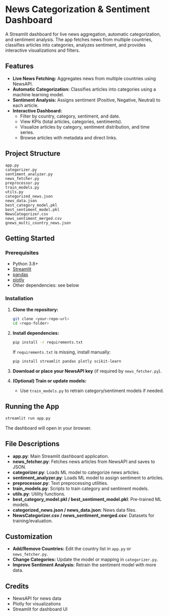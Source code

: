 # News Categorization & Sentiment Dashboard

A Streamlit dashboard for live news aggregation, automatic categorization, and sentiment analysis. The app fetches news from multiple countries, classifies articles into categories, analyzes sentiment, and provides interactive visualizations and filters.

## Features

- **Live News Fetching:** Aggregates news from multiple countries using NewsAPI.
- **Automatic Categorization:** Classifies articles into categories using a machine learning model.
- **Sentiment Analysis:** Assigns sentiment (Positive, Negative, Neutral) to each article.
- **Interactive Dashboard:** 
  - Filter by country, category, sentiment, and date.
  - View KPIs (total articles, categories, sentiments).
  - Visualize articles by category, sentiment distribution, and time series.
  - Browse articles with metadata and direct links.

## Project Structure

```
app.py
categorizer.py
sentiment_analyzer.py
news_fetcher.py
preprocessor.py
train_models.py
utils.py
categorized_news.json
news_data.json
best_category_model.pkl
best_sentiment_model.pkl
NewsCategorizer.csv
news_sentiment_merged.csv
gnews_multi_country_news.json
```

## Getting Started

### Prerequisites

- Python 3.8+
- [Streamlit](https://streamlit.io/)
- [pandas](https://pandas.pydata.org/)
- [plotly](https://plotly.com/python/)
- Other dependencies: see below

### Installation

1. **Clone the repository:**
    ```sh
    git clone <your-repo-url>
    cd <repo-folder>
    ```

2. **Install dependencies:**
    ```sh
    pip install -r requirements.txt
    ```
    If `requirements.txt` is missing, install manually:
    ```sh
    pip install streamlit pandas plotly scikit-learn
    ```

3. **Download or place your NewsAPI key** (if required by `news_fetcher.py`).

4. **(Optional) Train or update models:**
    - Use `train_models.py` to retrain category/sentiment models if needed.

## Running the App

```sh
streamlit run app.py
```

The dashboard will open in your browser.

## File Descriptions

- **app.py**: Main Streamlit dashboard application.
- **news_fetcher.py**: Fetches news articles from NewsAPI and saves to JSON.
- **categorizer.py**: Loads ML model to categorize news articles.
- **sentiment_analyzer.py**: Loads ML model to assign sentiment to articles.
- **preprocessor.py**: Text preprocessing utilities.
- **train_models.py**: Scripts to train category and sentiment models.
- **utils.py**: Utility functions.
- **best_category_model.pkl / best_sentiment_model.pkl**: Pre-trained ML models.
- **categorized_news.json / news_data.json**: News data files.
- **NewsCategorizer.csv / news_sentiment_merged.csv**: Datasets for training/evaluation.

## Customization

- **Add/Remove Countries:** Edit the country list in `app.py` or `news_fetcher.py`.
- **Change Categories:** Update the model or mapping in `categorizer.py`.
- **Improve Sentiment Analysis:** Retrain the sentiment model with more data.


## Credits

- NewsAPI for news data
- Plotly for visualizations
- Streamlit for dashboard UI
